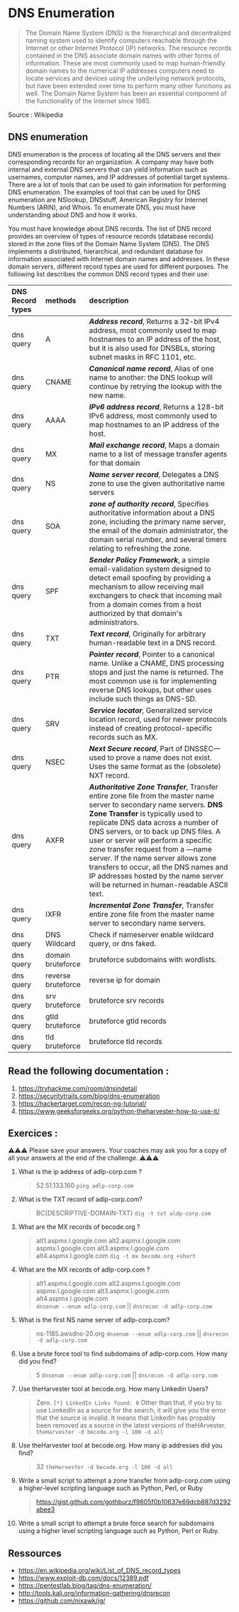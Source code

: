 # DNS Enumeration

> The Domain Name System (DNS) is the hierarchical and decentralized naming system used to identify computers reachable through the Internet or other Internet Protocol (IP) networks. The resource records contained in the DNS associate domain names with other forms of information. These are most commonly used to map human-friendly domain names to the numerical IP addresses computers need to locate services and devices using the underlying network protocols, but have been extended over time to perform many other functions as well. The Domain Name System has been an essential component of the functionality of the Internet since 1985.  

Source : Wikipedia 

## DNS enumeration 
DNS enumeration is the process of locating all the DNS servers and their corresponding records for an organization. A company may have both internal and external DNS servers that can yield information such as usernames, computer names, and IP addresses of potential target systems. There are a lot of tools that can be used to gain information for performing DNS enumeration. The examples of tool that can be used for DNS enumeration are NSlookup, DNSstuff, American Registry for Internet Numbers (ARIN), and Whois. To enumerate DNS, you must have understanding about DNS and how it works.

You must have knowledge about DNS records. The list of DNS record provides an overview of types of resource records (database records) stored in the zone files of the Domain Name System (DNS). The DNS implements a distributed, hierarchical, and redundant database for information associated with Internet domain names and addresses. In these domain servers, different record types are used for different purposes. The following list describes the common DNS record types and their use:

|**DNS Record types**|methods|description|
|:-----------------------|:----------|:--------------|
|dns query|A|***Address record***, Returns a 32-bit IPv4 address, most commonly used to map hostnames to an IP address of the host, but it is also used for DNSBLs, storing subnet masks in RFC 1101, etc.|
|dns query|CNAME|***Canonical name record***, Alias of one name to another: the DNS lookup will continue by retrying the lookup with the new name.|
|dns query|AAAA|***IPv6 address record***, Returns a 128-bit IPv6 address, most commonly used to map hostnames to an IP address of the host.|
|dns query|MX|***Mail exchange record***, Maps a domain name to a list of message transfer agents for that domain|
|dns query|NS|***Name server record***, Delegates a DNS zone to use the given authoritative name servers|
|dns query|SOA|***zone of authority record***, Specifies authoritative information about a DNS zone, including the primary name server, the email of the domain administrator, the domain serial number, and several timers relating to refreshing the zone.|
|dns query|SPF|***Sender Policy Framework***, a simple email-validation system designed to detect email spoofing by providing a mechanism to allow receiving mail exchangers to check that incoming mail from a domain comes from a host authorized by that domain's administrators.|
|dns query|TXT|***Text record***, Originally for arbitrary human-readable text in a DNS record.|
|dns query|PTR|***Pointer record***, Pointer to a canonical name. Unlike a CNAME, DNS processing stops and just the name is returned. The most common use is for implementing reverse DNS lookups, but other uses include such things as DNS-SD.|
|dns query|SRV|***Service locator***, Generalized service location record, used for newer protocols instead of creating protocol-specific records such as MX.|
|dns query|NSEC|***Next Secure record***, Part of DNSSEC—used to prove a name does not exist. Uses the same format as the (obsolete) NXT record.|
|dns query|AXFR|***Authoritative Zone Transfer***, Transfer entire zone file from the master name server to secondary name servers. **DNS Zone Transfer** is typically used to replicate DNS data across a number of DNS servers, or to back up DNS files. A user or server will perform a specific zone transfer request from a ―name server. If the name server allows zone transfers to occur, all the DNS names and IP addresses hosted by the name server will be returned in human-readable ASCII text.|
|dns query|IXFR|***Incremental Zone Transfer***, Transfer entire zone file from the master name server to secondary name servers.|
|dns query|DNS Wildcard|Check if nameserver enable wildcard query, or dns faked.|
|dns query|domain bruteforce|bruteforce subdomains with wordlists.|
|dns query|reverse bruteforce|reverse ip for domain|
|dns query|srv bruteforce|bruteforce srv records|
|dns query|gtld bruteforce|bruteforce gtld records|
|dns query|tld bruteforce|bruteforce tld records|

## Read the following documentation :

1. https://tryhackme.com/room/dnsindetail
1. https://securitytrails.com/blog/dns-enumeration
1. https://hackertarget.com/recon-ng-tutorial/
1. https://www.geeksforgeeks.org/python-theharvester-how-to-use-it/

## Exercices : 

⚠️⚠️⚠️ Please save your answers. Your coaches may ask you for a copy of all your answers at the end of the challenge. ⚠️⚠️⚠️

1. What is the ip address of adlp-corp.com ?
    > 52.51.133.160 
    > `ping adlp-corp.com`
1. What is the TXT record of adlp-corp.com? 
    > BC{DESCRIPTIVE-DOMAIN-TXT}
    > `dig -t txt aldp-corp.com` 
1. What are the MX records of becode.org ?
    > alt1.aspmx.l.google.com
    > alt2.aspmx.l.google.com
    > aspmx.l.google.com
    > alt3.aspmx.l.google.com
    > alt4.aspmx.l.google.com
    > `dig -t mx becode.org +short` 
1. What are the MX records of adlp-corp.com ?
    > alt1.aspmx.l.google.com
    > alt2.aspmx.l.google.com
    > aspmx.l.google.com
    > alt3.aspmx.l.google.com
    > alt4.aspmx.l.google.com  
    >  `dnsenum --enum adlp-corp.com` || `dnsrecon -d adlp-corp.com`
1. What is the first NS name server of adlp-corp.com?
    > ns-1185.awsdns-20.org 
    > `dnsenum --enum adlp-corp.com` || `dnsrecon -d adlp-corp.com`
1. Use a brute force tool to find subdomains of adlp-corp.com. How many did you find?
    > 5 
    > `dnsenum --enum adlp-corp.com` || `dnsrecon -d adlp-corp.com` 
1. Use theHarvester tool at becode.org. How many Linkedin Users? 
    > Zero. `[*] LinkedIn Links found: 0` Other than that, if you try to use LonkedIn as a source for the search, it will give you the error that the source is invalid. It means that LinkedIn has propably been removed as a source in the latest versions of theHArvester.
    > `theHarvester -d becode.org -l 100 -d all` 
1. Use theHarvester tool at becode.org. How many ip addresses did you find? 
    > 32 
    > `theHarvester -d becode.org -l 100 -d all` 
1. Write a small script to attempt a zone transfer from adlp-corp.com using a higher-level scripting language such as Python, Perl, or Ruby
    > https://gist.github.com/gothburz/f9805f0b10637e69dcb887d3292abee3
1.  Write a small script to attempt a brute force search for subdomains using a higher level scripting language such as Python, Perl or Ruby.
    >  
## Ressources 
- https://en.wikipedia.org/wiki/List_of_DNS_record_types
- https://www.exploit-db.com/docs/12389.pdf
- https://pentestlab.blog/tag/dns-enumeration/
- http://tools.kali.org/information-gathering/dnsrecon
- https://github.com/nixawk/ig/
